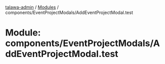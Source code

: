 [talawa-admin](../README.md) / [Modules](../modules.md) / components/EventProjectModals/AddEventProjectModal.test

# Module: components/EventProjectModals/AddEventProjectModal.test
